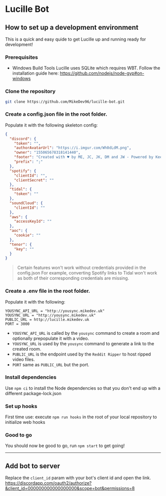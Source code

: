 # Lucille Bot

## How to set up a development environment
This is a quick and easy quide to get Lucille up and running ready for development!
### Prerequisites
- Windows Build Tools
Lucille uses SQLite which requires WBT.
Follow the installation guide here: https://github.com/nodejs/node-gyp#on-windows
### Clone the repository
```bash
git clone https://github.com/MikeDev96/lucille-bot.git
```
### Create a config.json file in the root folder.
Populate it with the following skeleton config:
```json
{
  "discord": {
    "token": "",
    "authorAvatarUrl": "https://i.imgur.com/Wh0dLdM.png",
    "owner": "155065678318141440",
    "footer": "Created with ♥ by ME, JC, JK, DM and JW - Powered by Keef Web Services",
    "prefix": ";"
  },
  "spotify": {
    "clientId": "",
    "clientSecret": ""
  },
  "tidal": {
    "token": ""
  },
  "soundCloud": {
    "clientId": ""
  },
  "aws": {
    "accessKeyId": ""
  },
  "aoc": {
    "cookie": ""
  },
  "tenor": {
    "key": ""
  }
}
```
> Certain features won't work without credentials provided in the config.json
For example, converting Spotify links to Tidal won't work as both of their corresponding credentials are missing.

### Create a .env file in the root folder.
Populate it with the following:
```
YOUSYNC_API_URL = "http://yousync.mikedev.uk"
YOUSYNC_URL = "http://yousync.mikedev.uk"
PUBLIC_URL = http://lucille.mikedev.uk
PORT = 3000
```

- `YOUSYNC_API_URL` is called by the `yousync` command to create a room and optionally prepopulate it with a video.
- `YOUSYNC_URL` is used by the `yousync` command to generate a link to the created room.
- `PUBLIC_URL` is the endpoint used by the `Reddit Ripper` to host ripped video files.
- `PORT` same as `PUBLIC_URL` but the port.

### Install dependencies
Use `npm ci` to install the Node dependencies so that you don't end up with a different package-lock.json

### Set up hooks
First time use: execute `npm run hooks` in the root of your local repository to initialize web hooks

### Good to go
You should now be good to go, run `npm start` to get going!

---

## Add bot to server
Replace the `client_id` param with your bot's client id and open the link.
https://discordapp.com/oauth2/authorize?&client_id=000000000000000000&scope=bot&permissions=8
